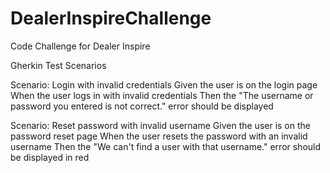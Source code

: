 # DealerInspireChallenge
Code Challenge for Dealer Inspire

Gherkin Test Scenarios

Scenario: Login with invalid credentials
Given the user is on the login page
When the user logs in with invalid credentials
Then the "The username or password you entered is not correct." error should be displayed

Scenario: Reset password with invalid username
Given the user is on the password reset page
When the user resets the password with an invalid username
Then the "We can't find a user with that username." error should be displayed in red
